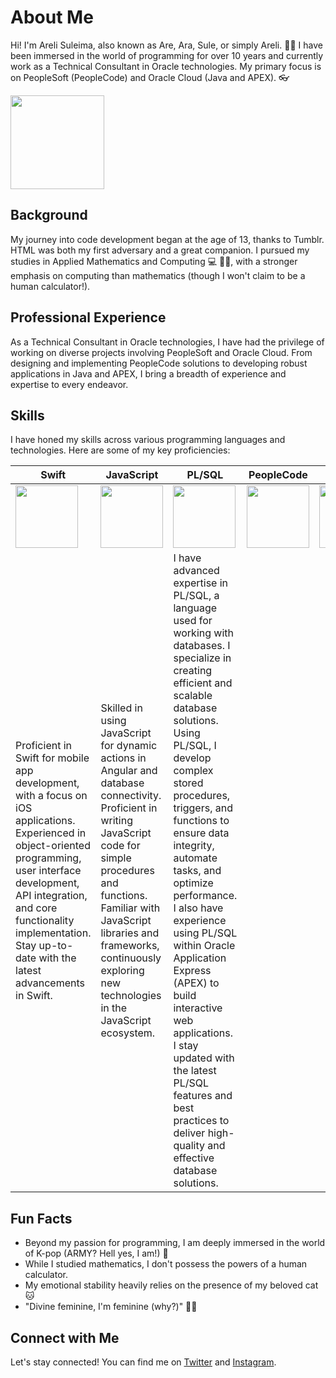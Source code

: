 # About Me

Hi! I'm Areli Suleima, also known as Are, Ara, Sule, or simply Areli. 🙇‍♀️ I have been immersed in the world of programming for over 10 years and currently work as a Technical Consultant in Oracle technologies. My primary focus is on PeopleSoft (PeopleCode) and Oracle Cloud (Java and APEX). 👓

<img src= "https://github.com/arelisuleima/arelisuleima/assets/72313215/5527a60f-0419-4c38-ac23-d598c37a0d6b" width="150" height="150" />

## Background
My journey into code development began at the age of 13, thanks to Tumblr. HTML was both my first adversary and a great companion. I pursued my studies in Applied Mathematics and Computing 💻 🧑‍🎓, with a stronger emphasis on computing than mathematics (though I won't claim to be a human calculator!).

## Professional Experience
As a Technical Consultant in Oracle technologies, I have had the privilege of working on diverse projects involving PeopleSoft and Oracle Cloud. From designing and implementing PeopleCode solutions to developing robust applications in Java and APEX, I bring a breadth of experience and expertise to every endeavor.


## Skills
I have honed my skills across various programming languages and technologies. Here are some of my key proficiencies:



|Swift |JavaScript | PL/SQL | PeopleCode| Java | Typescript |
|------|-----------|--------|------------|-----|-------------|
|<img src="https://cdn-icons-png.flaticon.com/512/919/919833.png" width="100" height="100" />|<img src="https://upload.wikimedia.org/wikipedia/commons/6/6a/JavaScript-logo.png" width="100" height="100" />|<img src="https://upload.wikimedia.org/wikipedia/en/thumb/6/68/Oracle_SQL_Developer_logo.svg/800px-Oracle_SQL_Developer_logo.svg.png" width="100" height="100" />|<img src= "https://github.com/arelisuleima/arelisuleima/assets/72313215/4575d3a9-43ad-4326-a345-3cbbe20df1f5" width="100" height="100" />|<img src = "https://1000logos.net/wp-content/uploads/2020/09/Java-Emblem.jpg" width="100" height="100" />|<img src ="https://upload.wikimedia.org/wikipedia/commons/thumb/4/4c/Typescript_logo_2020.svg/2048px-Typescript_logo_2020.svg.png" width="100" height="100" />|
|Proficient in Swift for mobile app development, with a focus on iOS applications. Experienced in object-oriented programming, user interface development, API integration, and core functionality implementation. Stay up-to-date with the latest advancements in Swift.|Skilled in using JavaScript for dynamic actions in Angular and database connectivity. Proficient in writing JavaScript code for simple procedures and functions. Familiar with JavaScript libraries and frameworks, continuously exploring new technologies in the JavaScript ecosystem.|I have advanced expertise in PL/SQL, a language used for working with databases. I specialize in creating efficient and scalable database solutions. Using PL/SQL, I develop complex stored procedures, triggers, and functions to ensure data integrity, automate tasks, and optimize performance. I also have experience using PL/SQL within Oracle Application Express (APEX) to build interactive web applications. I stay updated with the latest PL/SQL features and best practices to deliver high-quality and effective database solutions.|


## Fun Facts
- Beyond my passion for programming, I am deeply immersed in the world of K-pop (ARMY? Hell yes, I am!) 💜
- While I studied mathematics, I don't possess the powers of a human calculator.
- My emotional stability heavily relies on the presence of my beloved cat 🐱
- "Divine feminine, I'm feminine (why?)" 💁‍♀️

## Connect with Me
Let's stay connected! You can find me on [Twitter](https://twitter.com/arelisuleima) and [Instagram](https://instagram.com/arelisuleima).

